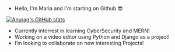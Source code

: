 - Hello, I'm Maria and I'm starting on Github 😎

[![Anurag's GitHub stats](https://github-readme-stats.vercel.app/api?username=MariaSan-tos)](https://github.com/anuraghazra/github-readme-stats)

- Currently interrest in learning CyberSecurity and MERN!
- Working on a video editor using Python and Django as a project!
- I’m looking to collaborate on new interesting Projects!


